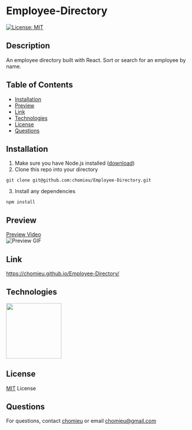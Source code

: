 # Employee-Directory
[![License: MIT](https://img.shields.io/badge/License-MIT-yellow.svg)](https://choosealicense.com/licenses/mit/)
        
## Description
An employee directory built with React. Sort or search for an employee by name.

## Table of Contents
* [Installation](#installation)
* [Preview](#preview)
* [Link](#link)
* [Technologies](#technologies)
* [License](#license)
* [Questions](#questions)
        
## Installation
1. Make sure you have Node.js installed ([download](https://nodejs.org/en/))
2. Clone this repo into your directory
```
git clone git@github.com:chomieu/Employee-Directory.git
```
3. Install any dependencies
```
npm install
```

## Preview
[Preview Video](https://drive.google.com/file/d/1SGqAluZMkmLQCJVygFqojlXWscC-YQxN/view)</br>
![Preview GIF](./preview.gif)

## Link
<https://chomieu.github.io/Employee-Directory/>

## Technologies
<img src="https://d23wxovozhm1zu.cloudfront.net/uploads/technologies/logos/big/20/original/renuo_technology_react-large.png?v=63748570849" width="150" />

## License
[MIT](./LICENSE) License

## Questions
For questions, contact [chomieu](https://github.com/chomieu) or email chomieu@gmail.com
